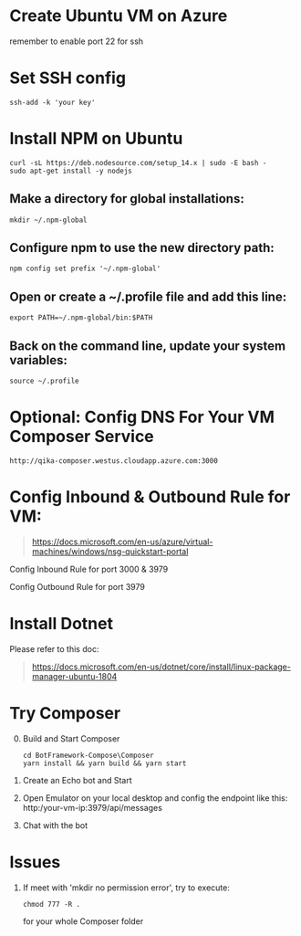 
# Create Ubuntu VM on Azure
remember to enable port 22 for ssh

# Set SSH config
```
ssh-add -k 'your key'
```

# Install NPM on Ubuntu
```
curl -sL https://deb.nodesource.com/setup_14.x | sudo -E bash -
sudo apt-get install -y nodejs
```


## Make a directory for global installations:
```
mkdir ~/.npm-global
```

## Configure npm to use the new directory path:
```
npm config set prefix '~/.npm-global'
```

## Open or create a ~/.profile file and add this line:
```
export PATH=~/.npm-global/bin:$PATH
```

## Back on the command line, update your system variables:
```
source ~/.profile
```

# Optional: Config DNS For Your VM Composer Service
```
http://qika-composer.westus.cloudapp.azure.com:3000
```

# Config Inbound & Outbound Rule for VM:
> https://docs.microsoft.com/en-us/azure/virtual-machines/windows/nsg-quickstart-portal </br>

<p>Config Inbound Rule for port 3000 & 3979</p>
<p>Config Outbound Rule for port 3979</p>


# Install Dotnet
Please refer to this doc:
> https://docs.microsoft.com/en-us/dotnet/core/install/linux-package-manager-ubuntu-1804


# Try Composer
0. Build and Start Composer
    ```
    cd BotFramework-Compose\Composer
    yarn install && yarn build && yarn start
    ```

1. Create an Echo bot and Start
2. Open Emulator on your local desktop and config the endpoint like this: http:/your-vm-ip:3979/api/messages
3. Chat with the bot

# Issues
1. If meet with 'mkdir no permission error', try to execute:
    ```
    chmod 777 -R .
    ```
    for your whole Composer folder